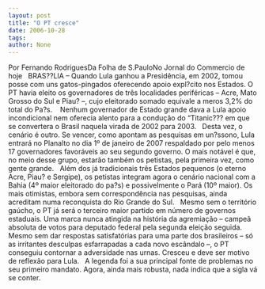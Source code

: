 ```yaml
---
layout: post
title: "O PT cresce"
date: 2006-10-28
tags: 
author: None
---
```

Por Fernando RodriguesDa Folha de S.PauloNo Jornal do Commercio de hoje
&nbsp;
BRAS??LIA – Quando Lula ganhou a Presidência, em 2002, tomou posse com uns gatos-pingados oferecendo apoio expl?cito nos Estados. O PT havia eleito os governadores de três localidades periféricas – Acre, Mato Grosso do Sul e Piau? –, cujo eleitorado somado equivale a meros 3,2% do total do Pa?s.&nbsp;
&nbsp;
Nenhum governador de Estado grande dava a Lula apoio incondicional nem oferecia alento para a condução do “Titanic??? em que se convertera o Brasil naquela virada de 2002 para 2003. 
&nbsp;
Desta vez, o cenário é outro. Se vencer, como apontam as pesquisas em un?ssono, Lula entrará no Planalto no dia 1º de janeiro de 2007 respaldado por pelo menos 17 governadores favoráveis ao seu segundo governo. O mais notável é que, no meio desse grupo, estarão também os petistas, pela primeira vez, como gente grande. 
&nbsp;
Além dos já tradicionais três Estados pequenos (o eterno Acre, Piau? e Sergipe), os petistas integram agora o cenário nacional com a Bahia (4º maior eleitorado do pa?s) e possivelmente o Pará (10º maior). Os mais otimistas, embora sem correspondência nas pesquisas, ainda acreditam numa reconquista do Rio Grande do Sul. 
&nbsp;
Mesmo sem o território gaúcho, o PT já será o terceiro maior partido em número de governos estaduais. Uma marca nunca atingida na história da agremiação – campeã absoluta de votos para deputado federal pela segunda eleição seguida. 
&nbsp;
Mesmo sem dar respostas satisfatórias para uma parte dos brasileiros – só as irritantes desculpas esfarrapadas a cada novo escândalo –, o PT conseguiu contornar a adversidade nas urnas. Cresceu e deve ser motivo de reflexão para Lula. 
&nbsp;
A legenda foi a sua principal fonte de problemas no seu primeiro mandato. Agora, ainda mais robusta, nada indica que a sigla vá se conter.  